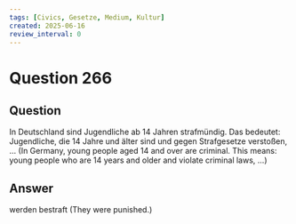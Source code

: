 ```yaml
---
tags: [Civics, Gesetze, Medium, Kultur]
created: 2025-06-16
review_interval: 0
---
```


# Question 266

## Question

In Deutschland sind Jugendliche ab 14 Jahren strafmündig. Das bedeutet: Jugendliche, die 14 Jahre und älter sind und gegen Strafgesetze verstoßen, … (In Germany, young people aged 14 and over are criminal. This means: young people who are 14 years and older and violate criminal laws, ...)

## Answer

werden bestraft (They were punished.)
